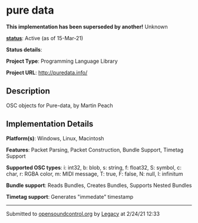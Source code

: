 # pure data

**This implementation has been superseded by another!**
Unknown

**[status](https://ccrma.stanford.edu/~matt/OSC/implementation-status.html)**: Active (as of 15-Mar-21)

**Status details**: 


**Project Type**: Programming Language Library

**Project URL**: <http://puredata.info/>

## Description

OSC objects for Pure-data, by Martin Peach

## Implementation Details

**Platform(s)**: Windows, Linux, Macintosh

**Features**: Packet Parsing, Packet Construction, Bundle Support, Timetag Support

**Supported OSC types**: i: int32, b: blob, s: string, f: float32, S: symbol, c: char, r: RGBA color, m: MIDI message, T: true, F: false, N: null, I: infinitum

**Bundle support**: Reads Bundles, Creates Bundles, Supports Nested Bundles

**Timetag support**: Generates "immedate" timestamp

---
Submitted to [opensoundcontrol.org](https://opensoundcontrol.org) by [Legacy](https://web.archive.org) at 2/24/21 12:33

